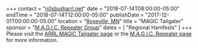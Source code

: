 +++
contact = "n0sbu@arrl.net"
date = "2018-07-14T08:00:00-05:00"
endTime =  "2018-07-14T12:00:00-05:00"
publishDate = "2017-12-01T00:00:00-05:00"
location = "[Roseville, MN](https://www.google.com/maps/place/Galilee+Lutheran+Church/@45.0009578,-93.1088589,17z/)"
title = "MAGIC Tailgater"
sponsor = "[M.A.G.I.C. Repeater Group](http://www.magicrepeater.net/)"
dates = [ "Regional Hamfests" ]
+++
Please visit the [ARRL MAGIC Tailgater page](http://www.arrl.org/hamfests/magic-tailgater-3)
or the
[M.A.G.I.C. Repeater page](http://www.magicrepeater.net/) 
for more information.

